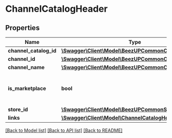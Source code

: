 # ChannelCatalogHeader

## Properties
Name | Type | Description | Notes
------------ | ------------- | ------------- | -------------
**channel_catalog_id** | [**\Swagger\Client\Model\BeezUPCommonChannelCatalogId**](BeezUPCommonChannelCatalogId.md) |  | [optional] 
**channel_id** | [**\Swagger\Client\Model\BeezUPCommonChannelId**](BeezUPCommonChannelId.md) |  | [optional] 
**channel_name** | [**\Swagger\Client\Model\BeezUPCommonChannelName**](BeezUPCommonChannelName.md) |  | [optional] 
**is_marketplace** | **bool** | Indicates if this channel catalog is related to a marketplace | [optional] 
**store_id** | [**\Swagger\Client\Model\BeezUPCommonStoreId**](BeezUPCommonStoreId.md) |  | [optional] 
**links** | [**\Swagger\Client\Model\ChannelCatalogHeaderLinks**](ChannelCatalogHeaderLinks.md) |  | [optional] 

[[Back to Model list]](../README.md#documentation-for-models) [[Back to API list]](../README.md#documentation-for-api-endpoints) [[Back to README]](../README.md)


